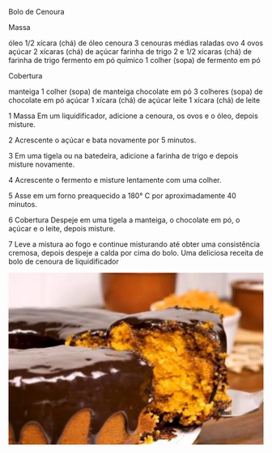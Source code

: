 Bolo de Cenoura

Massa

óleo
1/2 xícara (chá) de óleo
cenoura
3 cenouras médias raladas
ovo
4 ovos
açúcar
2 xícaras (chá) de açúcar
farinha de trigo
2 e 1/2 xícaras (chá) de farinha de trigo
fermento em pó químico
1 colher (sopa) de fermento em pó


Cobertura

manteiga
1 colher (sopa) de manteiga
chocolate em pó
3 colheres (sopa) de chocolate em pó
açúcar
1 xícara (chá) de açúcar
leite
1 xícara (chá) de leite


1
Massa
Em um liquidificador, adicione a cenoura, os ovos e o óleo, depois misture.

2
Acrescente o açúcar e bata novamente por 5 minutos.

3
Em uma tigela ou na batedeira, adicione a farinha de trigo e depois misture novamente.

4
Acrescente o fermento e misture lentamente com uma colher.

5
Asse em um forno preaquecido a 180° C por aproximadamente 40 minutos.

6
Cobertura
Despeje em uma tigela a manteiga, o chocolate em pó, o açúcar e o leite, depois misture.

7
Leve a mistura ao fogo e continue misturando até obter uma consistência cremosa, depois despeje a calda por cima do bolo.
Uma deliciosa receita de bolo de cenoura de liquidificador


<img src="imagembolo.jpg" alt="340" height="340">


